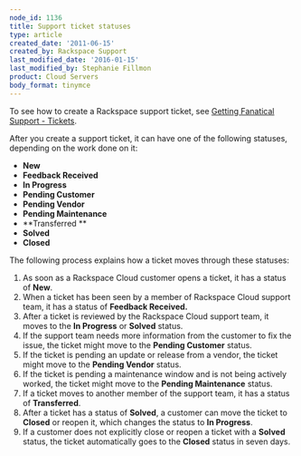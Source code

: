 ```yaml
---
node_id: 1136
title: Support ticket statuses
type: article
created_date: '2011-06-15'
created_by: Rackspace Support
last_modified_date: '2016-01-15'
last_modified_by: Stephanie Fillmon
product: Cloud Servers
body_format: tinymce
---
```


To see how to create a Rackspace support ticket, see [Getting Fanatical
Support -
Tickets](/howto/getting-fanatical-support-6-tickets).

After you create a support ticket, it can have one of the following
statuses, depending on the work done on it:

-   **New**
-   **Feedback Received**
-   **In Progress**
-   **Pending Customer**
-   **Pending Vendor**
-   **Pending Maintenance**
-   **Transferred **
-   **Solved**
-   **Closed**

The following process explains how a ticket moves through these
statuses:

1.  As soon as a Rackspace Cloud customer opens a ticket, it has a
    status of **New**.
2.  When a ticket has been seen by a member of Rackspace Cloud support
    team, it has a status of **Feedback Received.**
3.  After a ticket is reviewed by the Rackspace Cloud support team, it
    moves to the **In Progress** or **Solved** status.
4.  If the support team needs more information from the customer to fix
    the issue, the ticket might move to the **Pending Customer** status.
5.  If the ticket is pending an update or release from a vendor, the
    ticket might move to the **Pending Vendor** status.
6.  If the ticket is pending a maintenance window and is not being
    actively worked, the ticket might move to the **Pending
    Maintenance** status.
7.  If a ticket moves to another member of the support team, it has a
    status of **Transferred**.
8.  After a ticket has a status of **Solved**, a customer can move the
    ticket to **Closed** or reopen it, which changes the status to **In
    Progress**.
9.  If a customer does not explicitly close or reopen a ticket with a
    **Solved** status, the ticket automatically goes to the **Closed**
    status in seven days.

<div class="printfooter">



</div>

